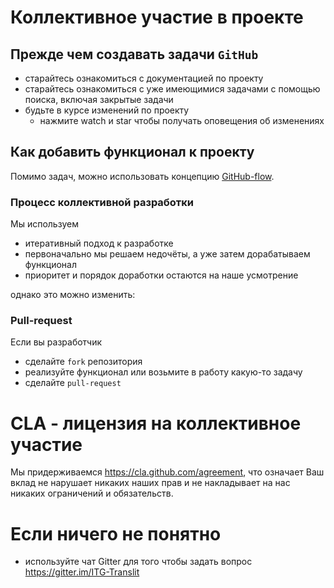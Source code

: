 # Коллективное участие в проекте

## Прежде чем создавать задачи `GitHub`

* старайтесь ознакомиться с документацией по проекту
* старайтесь ознакомиться с уже имеющимися задачами с помощью поиска,
  включая закрытые задачи
* будьте в курсе изменений по проекту
  * нажмите watch и star чтобы получать оповещения об изменениях

## Как добавить функционал к проекту

Помимо задач, можно использовать концепцию
[GitHub-flow](https://guides.github.com/introduction/flow/).

### Процесс коллективной разработки

Мы используем

* итеративный подход к разработке
* первоначально мы решаем недочёты, а уже затем дорабатываем функционал
* приоритет и порядок доработки остаются на наше усмотрение

однако это можно изменить:

### Pull-request

Если вы разработчик

* сделайте `fork` репозитория
* реализуйте функционал или возьмите в работу какую-то задачу
* сделайте `pull-request`

# CLA - лицензия на коллективное участие

Мы придерживаемся https://cla.github.com/agreement,
что означает Ваш вклад не нарушает никаких наших прав
и не накладывает на нас никаких ограничений и обязательств.

# Если ничего не понятно

* используйте чат Gitter для того чтобы задать вопрос
https://gitter.im/ITG-Translit
